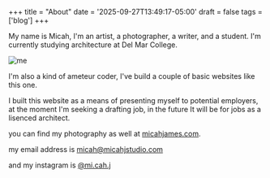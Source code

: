 +++
title = "About"
date = '2025-09-27T13:49:17-05:00'
draft = false
tags = ['blog']
+++

My name is Micah, I'm an artist, a photographer, a writer, and a student. I'm currently studying architecture at Del Mar College.

![me](/images/me.png)

I'm also a kind of ameteur coder, I've build a couple of basic websites like this one.

I built this website as a means of presenting myself to potential employers, at the moment I'm seeking a drafting job, in the future It will be for jobs as a lisenced architect.

you can find my photography as well at [micahjames.com](https://micah-james.com/).

my email address is micah@micahjstudio.com

and my instagram is [@mi.cah.j](https://www.instagram.com/mi.cah.j/)